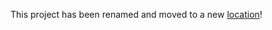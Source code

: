 This project has been renamed and moved to a new [location](https://gitlab.com/dmpelt/sirtfilter/)!
